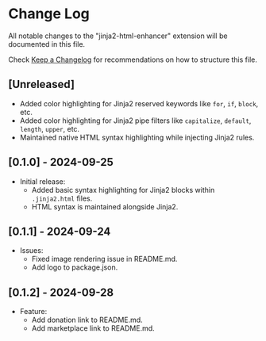# Change Log

All notable changes to the "jinja2-html-enhancer" extension will be documented in this file.

Check [Keep a Changelog](http://keepachangelog.com/) for recommendations on how to structure this file.

## [Unreleased]

- Added color highlighting for Jinja2 reserved keywords like `for`, `if`, `block`, etc.
- Added color highlighting for Jinja2 pipe filters like `capitalize`, `default`, `length`, `upper`, etc.
- Maintained native HTML syntax highlighting while injecting Jinja2 rules.

## [0.1.0] - 2024-09-25

- Initial release:
  - Added basic syntax highlighting for Jinja2 blocks within `.jinja2.html` files.
  - HTML syntax is maintained alongside Jinja2.

## [0.1.1] - 2024-09-24

- Issues:
  - Fixed image rendering issue in README.md.
  - Add logo to package.json.

## [0.1.2] - 2024-09-28

- Feature:
  - Add donation link to README.md.
  - Add marketplace link to README.md.
